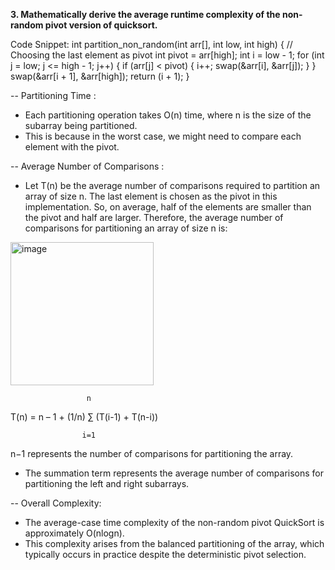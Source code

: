 **3. Mathematically derive the average runtime complexity of the non-random pivot version of quicksort.**

Code Snippet:
int partition_non_random(int arr[], int low, int high) {
// Choosing the last element as pivot
    int pivot = arr[high]; 
    int i = low - 1;
    for (int j = low; j <= high - 1; j++) {
        if (arr[j] < pivot) {
            i++;
            swap(&arr[i], &arr[j]);	
        }
    }
    swap(&arr[i + 1], &arr[high]);
    return (i + 1);
}

-- Partitioning Time :

- Each partitioning operation takes O(n) time, where n is the size of the subarray being partitioned.
- This is because in the worst case, we might need to compare each element with the pivot.

-- Average Number of Comparisons :

- Let T(n) be the average number of comparisons required to partition an array of size n.
The last element is chosen as the pivot in this implementation. So, on average, half of the elements are smaller than the pivot and half are larger.
Therefore, the average number of comparisons for partitioning an array of size n is:
<img width="229" alt="image" src="https://github.com/gayathri-leburu/CSE5311/assets/156869407/97a6d343-cc8c-4da8-82be-2a9281a444aa">


                     n
  
T(n) = n – 1 + (1/n) ∑ (T(i-1) + T(n-i))

                    i=1
  
n−1 represents the number of comparisons for partitioning the array.
- The summation term represents the average number of comparisons for partitioning the left and right subarrays.

 -- Overall Complexity:
 

- The average-case time complexity of the non-random pivot QuickSort is approximately O(nlogn).
- This complexity arises from the balanced partitioning of the array, which typically occurs in practice despite the deterministic pivot selection.


